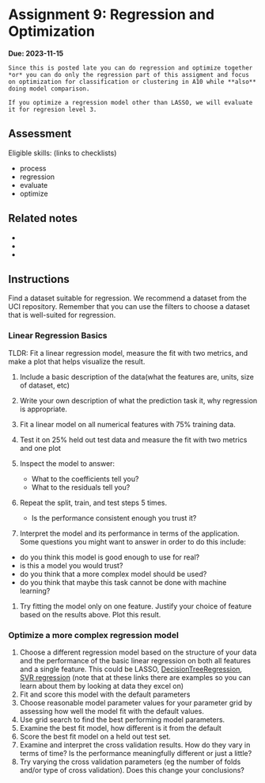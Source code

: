 # Assignment 9:  Regression and Optimization


__Due: 2023-11-15__

```{important}
Since this is posted late you can do regression and optimize together
*or* you can do only the regression part of this assigment and focus on optimization for classification or clustering in A10 while **also** doing model comparison. 

If you optimize a regression model other than LASSO, we will evaluate it for regresion level 3. 
```

## Assessment

Eligible skills: (links to checklists)

- process
- regression
- evaluate
- optimize

## Related notes

- [](../notes/2024-10-29)
- [](../notes/2024-10-31)
- [](../notes/2024-11-06)


## Instructions

Find a dataset suitable for regression. We recommend a dataset from the UCI repository. Remember that you can use the filters to choose a dataset that is well-suited for regression. 

### Linear Regression Basics

TLDR: Fit a linear regression model, measure the fit with two metrics, and make a plot that helps visualize the result.

1. Include a basic description of the data(what the features are, units, size of dataset, etc)
2. Write  your own description of what the prediction task it, why regression is appropriate.
3. Fit a linear model on all numerical features with 75% training data.
4. Test it on 25% held out test data and measure the fit with two metrics and one plot
5. Inspect the model to answer:

    - What to the coefficients tell you?
    - What to the residuals tell you?
6. Repeat the split, train, and test steps 5 times.

    - Is the performance consistent enough you trust it?
7. Interpret the model and its performance in terms of the application. Some questions you might want to answer in order to do this include:

  - do you think this model is good enough to use for real?
  - is this a model you would trust?
  - do you think that a more complex model should be used?
  - do you think that maybe this task cannot be done with machine learning?
1. Try fitting the model only on one feature. Justify your choice of feature based on the results above.  Plot this result.

### Optimize a more complex regression model


1. Choose a different regression model based on the structure of your data and the performance of the basic linear regression on both all features and a single feature. This could be LASSO, [DecisionTreeRegression](https://scikit-learn.org/stable/modules/generated/sklearn.tree.DecisionTreeRegressor.html), [SVR regression](https://scikit-learn.org/stable/auto_examples/svm/plot_svm_regression.html) (note that at these links there are examples so you can learn about them by looking at data they excel on)
2. Fit and score this model with the default parameters
3. Choose reasonable model parameter values for your parameter grid by assessing how well the model fit with the default values.
4. Use grid search to find the best performing model parameters.
5. Examine the best fit model, how different is it from the default
6. Score the best fit model on a held out test set.
7. Examine and interpret the cross validation results. How do they vary in terms of time? Is the performance meaningfully different or just a little?
8. Try varying the cross validation parameters (eg the number of folds and/or type of cross validation). Does this change your conclusions?

